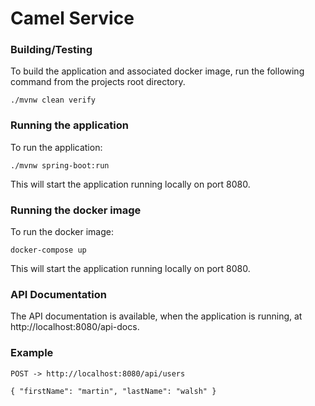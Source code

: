 # Camel Service

### Building/Testing

To build the application and associated docker image, run the following command from the projects root directory.

`./mvnw clean verify`

### Running the application
To run the application:

`./mvnw spring-boot:run`

This will start the application running locally on port 8080. 


### Running the docker image
To run the docker image:

`docker-compose up`

This will start the application running locally on port 8080.  

### API Documentation

The API documentation is available, when the application is running, at http://localhost:8080/api-docs.


### Example

`POST -> http://localhost:8080/api/users`

`
{
    "firstName": "martin",
    "lastName": "walsh"
}
`